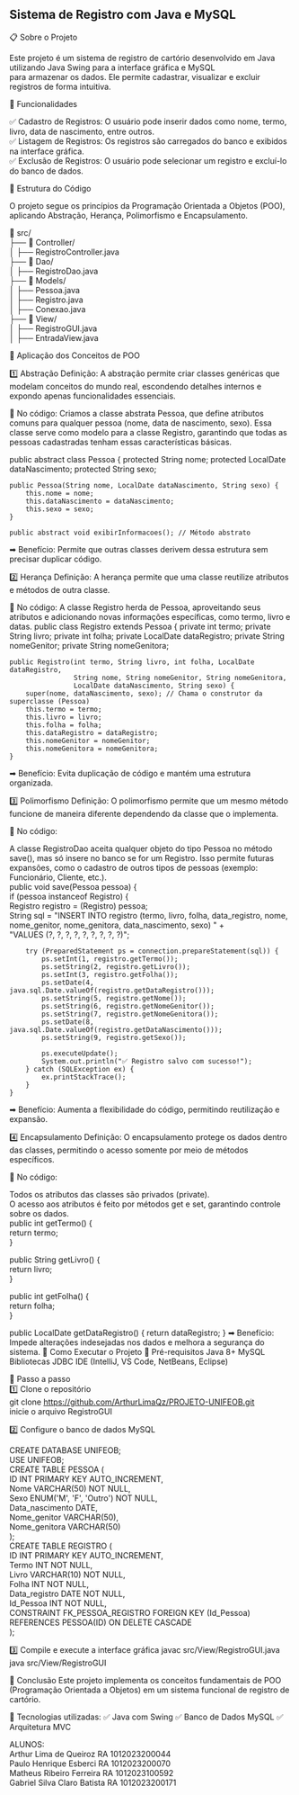 ## Sistema de Registro com Java e MySQL

📋 Sobre o Projeto

Este projeto é um sistema de registro de cartório desenvolvido em Java utilizando Java Swing para a interface gráfica e MySQL<br>para armazenar os dados. Ele permite cadastrar, visualizar e excluir registros de forma intuitiva.

📌 Funcionalidades

✅ Cadastro de Registros: O usuário pode inserir dados como nome, termo, livro, data de nascimento, entre outros.<br>
✅ Listagem de Registros: Os registros são carregados do banco e exibidos na interface gráfica.<br>
✅ Exclusão de Registros: O usuário pode selecionar um registro e excluí-lo do banco de dados.<br>

📌 Estrutura do Código

O projeto segue os princípios da Programação Orientada a Objetos (POO), aplicando Abstração, Herança, Polimorfismo e Encapsulamento.

📂 src/<br>
 ├── 📂 Controller/<br>
 │    ├── RegistroController.java
 <br>├── 📂 Dao/<br>
 │    ├── RegistroDao.java
 <br>├── 📂 Models/<br>
 │    ├── Pessoa.java<br>
 │    ├── Registro.java<br>
 │    ├── Conexao.java
 <br>├── 📂 View/<br>
 │    ├── RegistroGUI.java<br>
 │    ├── EntradaView.java

📌 Aplicação dos Conceitos de POO

1️⃣ Abstração
Definição: A abstração permite criar classes genéricas que modelam conceitos do mundo real, escondendo detalhes internos e expondo apenas funcionalidades essenciais.

📌 No código: Criamos a classe abstrata Pessoa, que define atributos comuns para qualquer pessoa (nome, data de nascimento, sexo). Essa classe serve como modelo para a classe Registro, garantindo que todas as pessoas cadastradas tenham essas características básicas.

public abstract class Pessoa {
    protected String nome;
    protected LocalDate dataNascimento;
    protected String sexo;

    public Pessoa(String nome, LocalDate dataNascimento, String sexo) {
        this.nome = nome;
        this.dataNascimento = dataNascimento;
        this.sexo = sexo;
    }

    public abstract void exibirInformacoes(); // Método abstrato


➡ Benefício: Permite que outras classes derivem dessa estrutura sem precisar duplicar código.

2️⃣ Herança
Definição: A herança permite que uma classe reutilize atributos e métodos de outra classe.

📌 No código: A classe Registro herda de Pessoa, aproveitando seus atributos e adicionando novas informações específicas, como termo, livro e datas.
public class Registro extends Pessoa {
    private int termo;
    private String livro;
    private int folha;
    private LocalDate dataRegistro;
    private String nomeGenitor;
    private String nomeGenitora;

    public Registro(int termo, String livro, int folha, LocalDate dataRegistro, 
                    String nome, String nomeGenitor, String nomeGenitora, 
                    LocalDate dataNascimento, String sexo) {
        super(nome, dataNascimento, sexo); // Chama o construtor da superclasse (Pessoa)
        this.termo = termo;
        this.livro = livro;
        this.folha = folha;
        this.dataRegistro = dataRegistro;
        this.nomeGenitor = nomeGenitor;
        this.nomeGenitora = nomeGenitora;
    }

➡ Benefício: Evita duplicação de código e mantém uma estrutura organizada.

3️⃣ Polimorfismo
Definição: O polimorfismo permite que um mesmo método funcione de maneira diferente dependendo da classe que o implementa.

📌 No código:

A classe RegistroDao aceita qualquer objeto do tipo Pessoa no método save(), mas só insere no banco se for um Registro.
Isso permite futuras expansões, como o cadastro de outros tipos de pessoas (exemplo: Funcionário, Cliente, etc.).<br>
public void save(Pessoa pessoa) {<br>
    if (pessoa instanceof Registro) {<br>
        Registro registro = (Registro) pessoa;<br>
        String sql = "INSERT INTO registro (termo, livro, folha, data_registro, nome, nome_genitor, nome_genitora, data_nascimento, sexo) " +<br>
                     "VALUES (?, ?, ?, ?, ?, ?, ?, ?, ?)";

        try (PreparedStatement ps = connection.prepareStatement(sql)) {
            ps.setInt(1, registro.getTermo());
            ps.setString(2, registro.getLivro());
            ps.setInt(3, registro.getFolha());
            ps.setDate(4, java.sql.Date.valueOf(registro.getDataRegistro()));
            ps.setString(5, registro.getNome());
            ps.setString(6, registro.getNomeGenitor());
            ps.setString(7, registro.getNomeGenitora());
            ps.setDate(8, java.sql.Date.valueOf(registro.getDataNascimento()));
            ps.setString(9, registro.getSexo());

            ps.executeUpdate();
            System.out.println("✅ Registro salvo com sucesso!");
        } catch (SQLException ex) {
            ex.printStackTrace();
        }
    }

➡ Benefício: Aumenta a flexibilidade do código, permitindo reutilização e expansão.

4️⃣ Encapsulamento
Definição: O encapsulamento protege os dados dentro das classes, permitindo o acesso somente por meio de métodos específicos.

📌 No código:

Todos os atributos das classes são privados (private).<br>
O acesso aos atributos é feito por métodos get e set, garantindo controle sobre os dados.<br>
public int getTermo() {<br>
    return termo;<br>
}

public String getLivro() {<br>
    return livro;<br>
}

public int getFolha() {<br>
    return folha;<br>
}

public LocalDate getDataRegistro() {
    return dataRegistro;
}
➡ Benefício: Impede alterações indesejadas nos dados e melhora a segurança do sistema.
📌 Como Executar o Projeto
🔹 Pré-requisitos
Java 8+
MySQL
Bibliotecas JDBC
IDE (IntelliJ, VS Code, NetBeans, Eclipse)

🔹 Passo a passo<br>
1️⃣ Clone o repositório<br>
git clone https://github.com/ArthurLimaQz/PROJETO-UNIFEOB.git<br>
inicie o arquivo RegistroGUI

2️⃣ Configure o banco de dados MySQL

CREATE DATABASE UNIFEOB;<br>
USE UNIFEOB;<br>
CREATE TABLE PESSOA (<br>
    ID INT PRIMARY KEY AUTO_INCREMENT,<br>
    Nome VARCHAR(50) NOT NULL,<br>
    Sexo ENUM('M', 'F', 'Outro') NOT NULL,<br>
    Data_nascimento DATE,<br>
    Nome_genitor VARCHAR(50),<br>
    Nome_genitora VARCHAR(50)<br>
);<br>
CREATE TABLE REGISTRO (<br>
    ID INT PRIMARY KEY AUTO_INCREMENT,<br>
    Termo INT NOT NULL,<br>
    Livro VARCHAR(10) NOT NULL,<br>
    Folha INT NOT NULL,<br>
    Data_registro DATE NOT NULL,<br>
    Id_Pessoa INT NOT NULL,<br>
    CONSTRAINT FK_PESSOA_REGISTRO FOREIGN KEY (Id_Pessoa) REFERENCES PESSOA(ID) ON DELETE CASCADE<br>
);<br>

3️⃣ Compile e execute a interface gráfica
javac src/View/RegistroGUI.java
java src/View/RegistroGUI

📌 Conclusão
Este projeto implementa os conceitos fundamentais de POO (Programação Orientada a Objetos) em um sistema funcional de registro de cartório.

🚀 Tecnologias utilizadas:
✅ Java com Swing
✅ Banco de Dados MySQL
✅ Arquitetura MVC

ALUNOS:<br>
Arthur Lima de Queiroz RA 1012023200044 <br>
Paulo Henrique Esberci RA 1012023200070<br>
Matheus Ribeiro Ferreira RA 1012023100592<br>
Gabriel Silva Claro Batista RA 1012023200171

